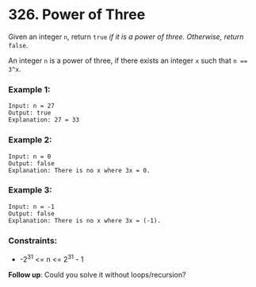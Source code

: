 # 326. Power of Three

Given an integer `n`, return `true` *if it is a power of three. Otherwise, return* `false`.

An integer `n` is a power of three, if there exists an integer `x` such that `n == 3^x`.

### Example 1:

```text
Input: n = 27
Output: true
Explanation: 27 = 33
```

### Example 2:

```text
Input: n = 0
Output: false
Explanation: There is no x where 3x = 0.
```

### Example 3:

```text
Input: n = -1
Output: false
Explanation: There is no x where 3x = (-1).
``` 

### Constraints:

- -2<sup>31</sup> <= n <= 2<sup>31</sup> - 1
 
**Follow up**: Could you solve it without loops/recursion?
